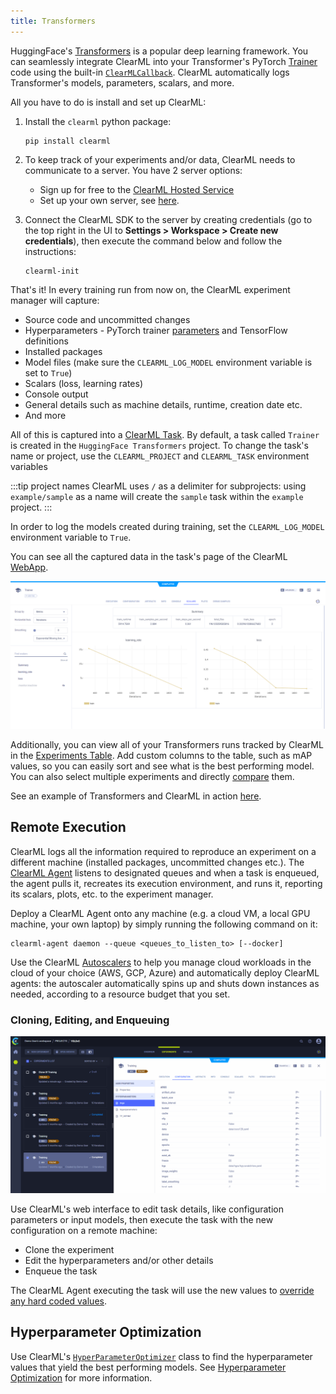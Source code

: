 ```yaml
---
title: Transformers
---
```


HuggingFace's [Transformers](https://huggingface.co/docs/transformers/index) is a popular deep learning framework. You can 
seamlessly integrate ClearML into your Transformer's PyTorch [Trainer](https://huggingface.co/docs/transformers/v4.34.1/en/main_classes/trainer) 
code using the built-in [`ClearMLCallback`](https://huggingface.co/docs/transformers/v4.34.1/en/main_classes/callback#transformers.integrations.ClearMLCallback). 
ClearML automatically logs Transformer's models, parameters, scalars, and more. 

All you have to do is install and set up ClearML:

1. Install the `clearml` python package:

   ```commandline
   pip install clearml
   ``` 
   
1. To keep track of your experiments and/or data, ClearML needs to communicate to a server. You have 2 server options:
    * Sign up for free to the [ClearML Hosted Service](https://app.clear.ml/) 
    * Set up your own server, see [here](../deploying_clearml/clearml_server.md).  
1. Connect the ClearML SDK to the server by creating credentials (go to the top right in the UI to **Settings > Workspace > Create new credentials**), 
   then execute the command below and follow the instructions:

   ```commandline
   clearml-init
   ```
    
That's it! In every training run from now on, the ClearML experiment 
manager will capture:
* Source code and uncommitted changes
* Hyperparameters - PyTorch trainer [parameters](https://huggingface.co/docs/transformers/v4.34.1/en/main_classes/trainer#transformers.TrainingArguments)
and TensorFlow definitions
* Installed packages
* Model files (make sure the `CLEARML_LOG_MODEL` environment variable is set to `True`)
* Scalars (loss, learning rates)
* Console output
* General details such as machine details, runtime, creation date etc.
* And more

All of this is captured into a [ClearML Task](../fundamentals/task.md). By default, a task called `Trainer` is created 
in the `HuggingFace Transformers` project. To change the task's name or project, use the `CLEARML_PROJECT` and `CLEARML_TASK`
environment variables

:::tip project names 
ClearML uses `/` as a delimiter for subprojects: using `example/sample` as a name will create the `sample` 
task within the `example` project. 
:::

In order to log the models created during training, set the `CLEARML_LOG_MODEL` environment variable to `True`. 

You can see all the captured data in the task's page of the ClearML [WebApp](../webapp/webapp_exp_track_visual.md). 

![transformers scalars](../img/integrations_transformers_scalars.png)

Additionally, you can view all of your Transformers runs tracked by ClearML in the [Experiments Table](../webapp/webapp_model_table.md). 
Add custom columns to the table, such as mAP values, so you can easily sort and see what is the best performing model. 
You can also select multiple experiments and directly [compare](../webapp/webapp_exp_comparing.md) them.   

See an example of Transformers and ClearML in action [here](../guides/frameworks/huggingface/transformers.md). 

## Remote Execution
ClearML logs all the information required to reproduce an experiment on a different machine (installed packages, 
uncommitted changes etc.). The [ClearML Agent](../clearml_agent.md) listens to designated queues and when a task is 
enqueued, the agent pulls it, recreates its execution environment, and runs it, reporting its scalars, plots, etc. to the 
experiment manager.

Deploy a ClearML Agent onto any machine (e.g. a cloud VM, a local GPU machine, your own laptop) by simply running 
the following command on it:

```commandline
clearml-agent daemon --queue <queues_to_listen_to> [--docker]
```

Use the ClearML [Autoscalers](../cloud_autoscaling/autoscaling_overview.md) to help you manage cloud workloads in the 
cloud of your choice (AWS, GCP, Azure) and automatically deploy ClearML agents: the autoscaler automatically spins up 
and shuts down instances as needed, according to a resource budget that you set.


### Cloning, Editing, and Enqueuing

![Cloning, editing, enqueuing gif](../img/gif/integrations_yolov5.gif)

Use ClearML's web interface to edit task details, like configuration parameters or input models, then execute the task 
with the new configuration on a remote machine:
* Clone the experiment
* Edit the hyperparameters and/or other details 
* Enqueue the task

The ClearML Agent executing the task will use the new values to [override any hard coded values](../clearml_agent.md). 

## Hyperparameter Optimization
Use ClearML's [`HyperParameterOptimizer`](../references/sdk/hpo_optimization_hyperparameteroptimizer.md) class to find 
the hyperparameter values that yield the best performing models. See [Hyperparameter Optimization](../fundamentals/hpo.md) 
for more information.
